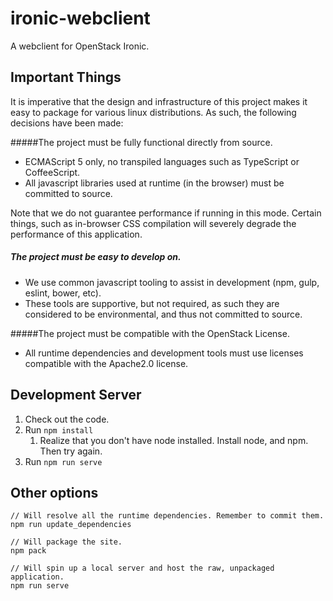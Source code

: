 # ironic-webclient
A webclient for OpenStack Ironic.


## Important Things

It is imperative that the design and infrastructure of this project makes it
easy to package for various linux distributions. As such, the following
decisions have been made:

#####The project must be fully functional directly from source. 
* ECMAScript 5 only, no transpiled languages such as TypeScript or
  CoffeeScript.
* All javascript libraries used at runtime (in the browser) must be committed
  to source.

Note that we do not guarantee performance if running in this mode. Certain
things, such as in-browser CSS compilation will severely degrade the
performance of this application.

##### The project must be easy to develop on.
* We use common javascript tooling to assist in development (npm, gulp,
  eslint, bower, etc).
* These tools are supportive, but not required, as such they are considered to
  be environmental, and thus not committed to source.

#####The project must be compatible with the OpenStack License.
* All runtime dependencies and development tools must use licenses compatible
  with the Apache2.0 license.


## Development Server

1. Check out the code.
2. Run `npm install`
    1. Realize that you don't have node installed. Install node, and npm.
       Then try again.
3. Run `npm run serve`

## Other options

    // Will resolve all the runtime dependencies. Remember to commit them.
    npm run update_dependencies
    
    // Will package the site.
    npm pack
    
    // Will spin up a local server and host the raw, unpackaged application.
    npm run serve
